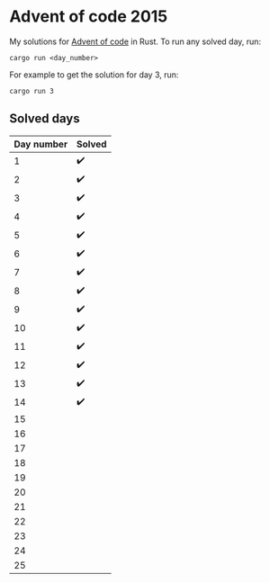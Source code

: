 # Advent of code 2015

My solutions for [Advent of code](https://adventofcode.com/2015) in Rust. To
run any solved day, run:

```shell
cargo run <day_number>
```

For example to get the solution for day 3, run:

```shell
cargo run 3
```

## Solved days

| Day number  | Solved             |
| ----------- | ------------------ |
| 1           | :heavy_check_mark: |
| 2           | :heavy_check_mark: |
| 3           | :heavy_check_mark: |
| 4           | :heavy_check_mark: |
| 5           | :heavy_check_mark: |
| 6           | :heavy_check_mark: |
| 7           | :heavy_check_mark: |
| 8           | :heavy_check_mark: |
| 9           | :heavy_check_mark: |
| 10          | :heavy_check_mark: |
| 11          | :heavy_check_mark: |
| 12          | :heavy_check_mark: |
| 13          | :heavy_check_mark: |
| 14          | :heavy_check_mark: |
| 15          |                    |
| 16          |                    |
| 17          |                    |
| 18          |                    |
| 19          |                    |
| 20          |                    |
| 21          |                    |
| 22          |                    |
| 23          |                    |
| 24          |                    |
| 25          |                    |
